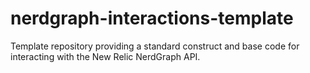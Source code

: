 # nerdgraph-interactions-template
Template repository providing a standard construct and base code for interacting with the New Relic NerdGraph API.
